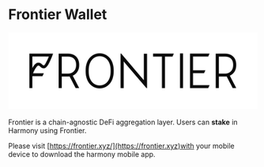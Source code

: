 # Frontier Wallet

![](../../../.gitbook/assets/img_black.svg)

Frontier is a chain-agnostic DeFi aggregation layer. Users can **stake** in Harmony using Frontier.

Please visit [https://frontier.xyz/](https://frontier.xyz)with your mobile device to download the harmony mobile app.

